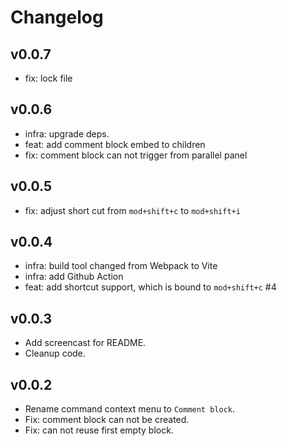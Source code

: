 # Changelog

## v0.0.7

- fix: lock file

## v0.0.6

- infra: upgrade deps.
- feat: add comment block embed to children
- fix: comment block can not trigger from parallel panel

## v0.0.5

- fix: adjust short cut from `mod+shift+c` to `mod+shift+i`

## v0.0.4

- infra: build tool changed from Webpack to Vite
- infra: add Github Action
- feat: add shortcut support, which is bound to `mod+shift+c` #4

## v0.0.3

- Add screencast for README.
- Cleanup code.

## v0.0.2

- Rename command context menu to `Comment block`.
- Fix: comment block can not be created.
- Fix: can not reuse first empty block.
